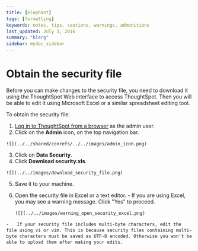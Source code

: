 ```yaml
---
title: [elephant]
tags: [formatting]
keywords: notes, tips, cautions, warnings, admonitions
last_updated: July 3, 2016
summary: "blerg"
sidebar: mydoc_sidebar
---
```

# Obtain the security file

Before you can make changes to the security file, you need to download it using the ThoughtSpot Web interface to access ThoughtSpot. Then you will be able to edit it using Microsoft Excel or a similar spreadsheet editing tool.

To obtain the security file:

1.   [Log in to ThoughtSpot from a browser](../setup/accessing.html#) as the admin user. 
2.   Click on the **Admin** icon, on the top navigation bar. 

    ![](../../shared/conrefs/../../images/admin_icon.png)

3.   Click on **Data Security**. 
4.   Click **Download security.xls**. 

    ![](../../images/download_security_file.png)

5.   Save it to your machine. 
6.   Open the security file in Excel or a text editor. 
    -   If you are using Excel, you may see a warning message. Click "Yes" to proceed.

         ![](../../images/warning_open_security_excel.png)

    -   If your security file includes multi-byte characters, edit the file using vi or vim. This is because security files containing multi-byte characters must be saved as UTF-8 encoded. Otherwise you won't be able to upload them after making your edits.

